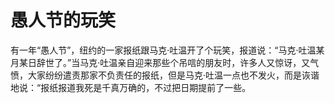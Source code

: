 # 愚人节的玩笑

有一年“愚人节”，纽约的一家报纸跟马克·吐温开了个玩笑，报道说：“马克·吐温某月某日辞世了。”当马克·吐温亲自迎来那些个吊唁的朋友时，许多人又惊讶，又气愤，大家纷纷遣责那家不负责任的报纸，但是马克·吐温一点也不发火，而是诙谐地说：“报纸报道我死是千真万确的，不过把日期提前了一些。
 